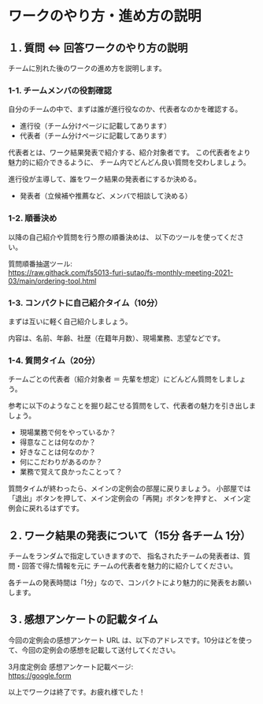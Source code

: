 # ワークのやり方・進め方の説明

## １. 質問 ⇔ 回答ワークのやり方の説明

チームに別れた後のワークの進め方を説明します。

### 1-1. チームメンバの役割確認

自分のチームの中で、まずは誰が進行役なのか、代表者なのかを確認する。

- 進行役（チーム分けページに記載してあります）
- 代表者（チーム分けページに記載してあります）

代表者とは、ワーク結果発表で紹介する、紹介対象者です。
この代表者をより魅力的に紹介できるように、
チーム内でどんどん良い質問を交わしましょう。

進行役が主導して、誰をワーク結果の発表者にするか決める。
- 発表者（立候補や推薦など、メンバで相談して決める）

### 1-2. 順番決め
以降の自己紹介や質問を行う際の順番決めは、
以下のツールを使ってください。

質問順番抽選ツール:  
https://raw.githack.com/fs5013-furi-sutao/fs-monthly-meeting-2021-03/main/ordering-tool.html

### 1-3. コンパクトに自己紹介タイム（10分）
まずは互いに軽く自己紹介しましょう。

内容は、名前、年齢、社歴（在籍年月数）、現場業務、志望などです。

### 1-4. 質問タイム（20分）

チームごとの代表者（紹介対象者 ＝ 先輩を想定）にどんどん質問をしましょう。

参考に以下のようなことを掘り起こせる質問をして、代表者の魅力を引き出しましょう。
- 現場業務で何をやっているか？
- 得意なことは何なのか？
- 好きなことは何なのか？
- 何にこだわりがあるのか？
- 業務で覚えて良かったことって？

質問タイムが終わったら、メインの定例会の部屋に戻りましょう。
小部屋では「退出」ボタンを押して、メイン定例会の「再開」ボタンを押すと、
メイン定例会に戻れるはずです。

## ２. ワーク結果の発表について（15分 各チーム 1分）

チームをランダムで指定していきますので、
指名されたチームの発表者は、質問・回答で得た情報を元に
チームの代表者を魅力的に紹介してください。

各チームの発表時間は「1分」なので、コンパクトにより魅力的に発表をお願いします。

## ３. 感想アンケートの記載タイム
今回の定例会の感想アンケート URL は、以下のアドレスです。10分ほどを使って、今回の定例会の感想を記載して送付してください。

3月度定例会 感想アンケート記載ページ:  
https://google.form

以上でワークは終了です。お疲れ様でした！
